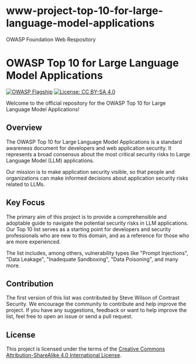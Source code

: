 # www-project-top-10-for-large-language-model-applications
OWASP Foundation Web Respository

# OWASP Top 10 for Large Language Model Applications

[![OWASP Flagship](https://img.shields.io/badge/owasp-flagship-brightgreen.svg)](https://owasp.org/projects/)
[![License: CC BY-SA 4.0](https://img.shields.io/badge/License-CC%20BY--SA%204.0-lightgrey.svg)](https://creativecommons.org/licenses/by-sa/4.0/)

Welcome to the official repository for the OWASP Top 10 for Large Language Model Applications!

## Overview

The OWASP Top 10 for Large Language Model Applications is a standard awareness document for developers and web application security. It represents a broad consensus about the most critical security risks to Large Language Model (LLM) applications. 

Our mission is to make application security visible, so that people and organizations can make informed decisions about application security risks related to LLMs. 

## Key Focus

The primary aim of this project is to provide a comprehensible and adoptable guide to navigate the potential security risks in LLM applications. Our Top 10 list serves as a starting point for developers and security professionals who are new to this domain, and as a reference for those who are more experienced. 

The list includes, among others, vulnerability types like "Prompt Injections", "Data Leakage", "Inadequate Sandboxing", "Data Poisoning", and many more.

## Contribution

The first version of this list was contributed by Steve Wilson of Contrast Security.  We encourage the community to contribute and help improve the project. If you have any suggestions, feedback or want to help improve the list, feel free to open an issue or send a pull request.

## License

This project is licensed under the terms of the [Creative Commons Attribution-ShareAlike 4.0 International License](https://creativecommons.org/licenses/by-sa/4.0/).

